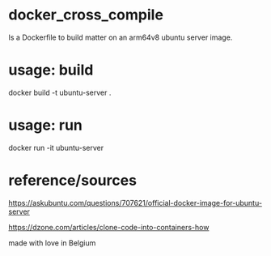 # docker_cross_compile
Is a Dockerfile to build matter on an arm64v8 ubuntu server image. 


# **usage: build**
docker build -t ubuntu-server .

# **usage: run**
docker run -it ubuntu-server




# **reference/sources**
https://askubuntu.com/questions/707621/official-docker-image-for-ubuntu-server 


https://dzone.com/articles/clone-code-into-containers-how





made with love in Belgium

